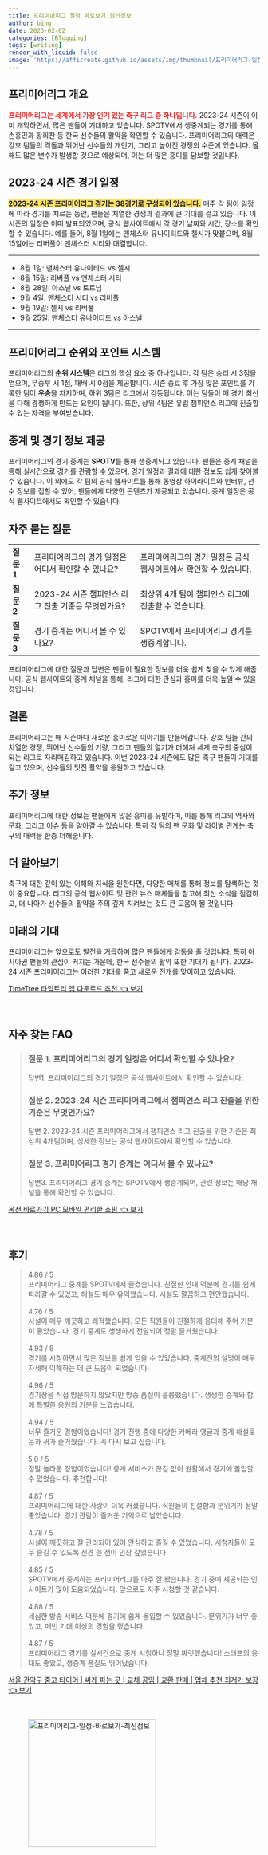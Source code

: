 ```yaml
---
title: 프리미어리그 일정 바로보기 최신정보
author: bing
date: 2025-02-02
categories: [Blogging]
tags: [writing]
render_with_liquid: false
image: 'https://afficreate.github.io/assets/img/thumbnail/프리미어리그-일정-바로보기-최신정보.webp'
---
```



<h2 id='프리미어리그 개요'>프리미어리그 개요</h2>

<p><b><span style="color: #ee2323;">프리미어리그는 세계에서 가장 인기 있는 축구 리그 중 하나입니다.</span></b> 2023-24 시즌이 이미 개막하면서, 많은 팬들이 기대하고 있습니다. SPOTV에서 생중계되는 경기를 통해 손흥민과 황희찬 등 한국 선수들의 활약을 확인할 수 있습니다. 프리미어리그의 매력은 강호 팀들의 격돌과 뛰어난 선수들의 개인기, 그리고 높아진 경쟁의 수준에 있습니다. 올해도 많은 변수가 발생할 것으로 예상되며, 이는 더 많은 흥미를 담보할 것입니다. </p>

<h2 id='2023-24 시즌 경기 일정'>2023-24 시즌 경기 일정</h2>

<p><b><span style="background-color: #ffe066;">2023-24 시즌 프리미어리그 경기는 38경기로 구성되어 있습니다.</span></b> 매주 각 팀이 일정에 따라 경기를 치르는 동안, 팬들은 치열한 경쟁과 결과에 큰 기대를 걸고 있습니다. 이 시즌의 일정은 이미 발표되었으며, 공식 웹사이트에서 각 경기 날짜와 시간, 장소를 확인할 수 있습니다. 예를 들어, 8월 1일에는 맨체스터 유나이티드와 첼시가 맞붙으며, 8월 15일에는 리버풀이 맨체스터 시티와 대결합니다.</p>

<hr />

<ul>
    <li>8월 1일: 맨체스터 유나이티드 vs 첼시</li>
    <li>8월 15일: 리버풀 vs 맨체스터 시티</li>
    <li>8월 28일: 아스널 vs 토트넘</li>
    <li>9월 4일: 맨체스터 시티 vs 리버풀</li>
    <li>9월 19일: 첼시 vs 리버풀</li>
    <li>9월 25일: 맨체스터 유나이티드 vs 아스널</li>
</ul>

<hr />

<h2 id='프리미어리그 순위와 포인트 시스템'>프리미어리그 순위와 포인트 시스템</h2>

<p>프리미어리그의 <b>순위 시스템</b>은 리그의 핵심 요소 중 하나입니다. 각 팀은 승리 시 3점을 얻으며, 무승부 시 1점, 패배 시 0점을 제공합니다. 시즌 종료 후 가장 많은 포인트를 기록한 팀이 <b>우승</b>을 차지하며, 하위 3팀은 리그에서 강등됩니다. 이는 팀들이 매 경기 최선을 다해 경쟁하게 만드는 요인이 됩니다. 또한, 상위 4팀은 유럽 챔피언스 리그에 진출할 수 있는 자격을 부여받습니다.</p>

<h2 id='중계 및 경기 정보 제공'>중계 및 경기 정보 제공</h2>

<p>프리미어리그의 경기 중계는 <b>SPOTV</b>를 통해 생중계되고 있습니다. 팬들은 중계 채널을 통해 실시간으로 경기를 관람할 수 있으며, 경기 일정과 결과에 대한 정보도 쉽게 찾아볼 수 있습니다. 이 외에도 각 팀의 공식 웹사이트를 통해 동영상 하이라이트와 인터뷰, 선수 정보를 접할 수 있어, 팬들에게 다양한 콘텐츠가 제공되고 있습니다. 중계 일정은 공식 웹사이트에서도 확인할 수 있습니다.</p>

<h2 id='자주 묻는 질문'>자주 묻는 질문</h2>

<table>
    <tr>
        <td><b>질문 1</b></td>
        <td>프리미어리그의 경기 일정은 어디서 확인할 수 있나요?</td>
        <td>프리미어리그의 경기 일정은 공식 웹사이트에서 확인할 수 있습니다.</td>
    </tr>
    <tr>
        <td><b>질문 2</b></td>
        <td>2023-24 시즌 챔피언스 리그 진출 기준은 무엇인가요?</td>
        <td>최상위 4개 팀이 챔피언스 리그에 진출할 수 있습니다.</td>
    </tr>
    <tr>
        <td><b>질문 3</b></td>
        <td>경기 중계는 어디서 볼 수 있나요?</td>
        <td>SPOTV에서 프리미어리그 경기를 생중계합니다.</td>
    </tr>
</table>

<p>프리미어리그에 대한 질문과 답변은 팬들이 필요한 정보를 더욱 쉽게 찾을 수 있게 해줍니다. 공식 웹사이트와 중계 채널을 통해, 리그에 대한 관심과 흥미를 더욱 높일 수 있을 것입니다.</p>

<h2 id='결론'>결론</h2>

<p>프리미어리그는 매 시즌마다 새로운 흥미로운 이야기를 만들어갑니다. 강호 팀들 간의 치열한 경쟁, 뛰어난 선수들의 기량, 그리고 팬들의 열기가 더해져 세계 축구의 중심이 되는 리그로 자리매김하고 있습니다. 이번 2023-24 시즌에도 많은 축구 팬들이 기대를 걸고 있으며, 선수들의 멋진 활약을 응원하고 있습니다.</p>

<h2 id='추가 정보'>추가 정보</h2>

<p>프리미어리그에 대한 정보는 팬들에게 많은 흥미를 유발하며, 이를 통해 리그의 역사와 문화, 그리고 이슈 등을 알아갈 수 있습니다. 특히 각 팀의 팬 문화 및 라이벌 관계는 축구의 매력을 한층 더해줍니다.</p>

<h2 id='더 알아보기'>더 알아보기</h2>

<p>축구에 대한 깊이 있는 이해와 지식을 원한다면, 다양한 매체를 통해 정보를 탐색하는 것이 중요합니다. 리그의 공식 웹사이트 및 관련 뉴스 매체들을 참고해 최신 소식을 점검하고, 더 나아가 선수들의 활약을 주의 깊게 지켜보는 것도 큰 도움이 될 것입니다.</p>

<h2 id='미래의 기대'>미래의 기대</h2>

<p>프리미어리그는 앞으로도 발전을 거듭하며 많은 팬들에게 감동을 줄 것입니다. 특히 아시아권 팬들의 관심이 커지는 가운데, 한국 선수들의 활약 또한 기대가 됩니다. 2023-24 시즌 프리미어리그는 이러한 기대를 품고 새로운 전개를 맞이하고 있습니다.</p>


<p><a class="click-button" title="TimeTree 타임트리 앱 다운로드 추천" href="https://afficreate.github.io/posts/TimeTree-%ED%83%80%EC%9E%84%ED%8A%B8%EB%A6%AC-%EC%95%B1-%EB%8B%A4%EC%9A%B4%EB%A1%9C%EB%93%9C-%EC%B6%94%EC%B2%9C/" rel="dofollow">TimeTree 타임트리 앱 다운로드 추천 👈 보기</a></p><br>
<h2 id='자주_찾는_FAQ'>자주 찾는 FAQ</h2>
<div itemscope="" itemtype="https://schema.org/FAQPage"> 
<blockquote> 
<div itemscope="" itemprop="mainEntity" itemtype="https://schema.org/Question"> 
<h3 itemprop="name">질문 1. 프리미어리그의 경기 일정은 어디서 확인할 수 있나요?</h3> 
<div itemscope="" itemprop="acceptedAnswer" itemtype="https://schema.org/Answer"> 
<span itemprop="text"> 
<p>답변1. 프리미어리그의 경기 일정은 공식 웹사이트에서 확인할 수 있습니다.</p> 
</span> 
</div> 
</div> 

<div itemscope="" itemprop="mainEntity" itemtype="https://schema.org/Question"> 
<h3 itemprop="name">질문 2. 2023-24 시즌 프리미어리그에서 챔피언스 리그 진출을 위한 기준은 무엇인가요?</h3> 
<div itemscope="" itemprop="acceptedAnswer" itemtype="https://schema.org/Answer"> 
<span itemprop="text"> 
<p>답변 2. 2023-24 시즌 프리미어리그에서 챔피언스 리그 진출을 위한 기준은 최상위 4개팀이며, 상세한 정보는 공식 웹사이트에서 확인할 수 있습니다.</p> 
</span> 
</div> 
</div> 

<div itemscope="" itemprop="mainEntity" itemtype="https://schema.org/Question"> 
<h3 itemprop="name">질문 3. 프리미어리그 경기 중계는 어디서 볼 수 있나요?</h3> 
<div itemscope="" itemprop="acceptedAnswer" itemtype="https://schema.org/Answer"> 
<span itemprop="text"> 
<p>답변3. 프리미어리그 경기 중계는 SPOTV에서 생중계되며, 관련 정보는 해당 채널을 통해 확인할 수 있습니다.</p> 
</span> 
</div> 
</div> 
</blockquote> 
</div>
<p><a class="click-button" title="옥션 바로가기 PC 모바일 편리한 쇼핑" href="https://afficreate.github.io/posts/%EC%98%A5%EC%85%98-%EB%B0%94%EB%A1%9C%EA%B0%80%EA%B8%B0-PC-%EB%AA%A8%EB%B0%94%EC%9D%BC-%ED%8E%B8%EB%A6%AC%ED%95%9C-%EC%87%BC%ED%95%91/" rel="dofollow">옥션 바로가기 PC 모바일 편리한 쇼핑 👈 보기</a></p><br>
<h2 id='후기'>후기</h2>
<div itemscope itemtype="https://schema.org/Product">
  <blockquote>
  <div itemprop="review" itemscope itemtype="https://schema.org/Review">
      <div itemprop="reviewRating" itemscope itemtype="https://schema.org/Rating"> <span itemprop="ratingValue">4.86</span> / <span itemprop="bestRating">5</span> </div>
      <span itemprop="reviewBody">프리미어리그 중계를 SPOTV에서 즐겼습니다. 친절한 안내 덕분에 경기를 쉽게 따라갈 수 있었고, 해설도 매우 유익했습니다. 시설도 깔끔하고 편안했습니다.</span>
  </div>
  <br>
  <div itemprop="review" itemscope itemtype="https://schema.org/Review">
      <div itemprop="reviewRating" itemscope itemtype="https://schema.org/Rating"> <span itemprop="ratingValue">4.76</span> / <span itemprop="bestRating">5</span> </div>
      <span itemprop="reviewBody">시설이 매우 깨끗하고 쾌적했습니다. 모든 직원들이 친절하게 응대해 주어 기분이 좋았습니다. 경기 중계도 생생하게 전달되어 정말 즐거웠습니다.</span>
  </div>
  <br>
  <div itemprop="review" itemscope itemtype="https://schema.org/Review">
      <div itemprop="reviewRating" itemscope itemtype="https://schema.org/Rating"> <span itemprop="ratingValue">4.93</span> / <span itemprop="bestRating">5</span> </div>
      <span itemprop="reviewBody">경기를 시청하면서 많은 정보를 쉽게 얻을 수 있었습니다. 중계진의 설명이 매우 자세해 이해하는 데 큰 도움이 되었습니다.</span>
  </div>
  <br>
  <div itemprop="review" itemscope itemtype="https://schema.org/Review">
      <div itemprop="reviewRating" itemscope itemtype="https://schema.org/Rating"> <span itemprop="ratingValue">4.96</span> / <span itemprop="bestRating">5</span> </div>
      <span itemprop="reviewBody">경기장을 직접 방문하지 않았지만 방송 품질이 훌륭했습니다. 생생한 중계와 함께 특별한 응원의 기분을 느꼈습니다.</span>
  </div>
  <br>
  <div itemprop="review" itemscope itemtype="https://schema.org/Review">
      <div itemprop="reviewRating" itemscope itemtype="https://schema.org/Rating"> <span itemprop="ratingValue">4.94</span> / <span itemprop="bestRating">5</span> </div>
      <span itemprop="reviewBody">너무 즐거운 경험이었습니다! 경기 진행 중에 다양한 카메라 앵글과 중계 해설로 눈과 귀가 즐거웠습니다. 꼭 다시 보고 싶습니다.</span>
  </div>
  <br>
  <div itemprop="review" itemscope itemtype="https://schema.org/Review">
      <div itemprop="reviewRating" itemscope itemtype="https://schema.org/Rating"> <span itemprop="ratingValue">5.0</span> / <span itemprop="bestRating">5</span> </div>
      <span itemprop="reviewBody">정말 놀라운 경험이었습니다! 중계 서비스가 끊김 없이 원활해서 경기에 몰입할 수 있었습니다. 추천합니다!</span>
  </div>
  <br>
  <div itemprop="review" itemscope itemtype="https://schema.org/Review">
      <div itemprop="reviewRating" itemscope itemtype="https://schema.org/Rating"> <span itemprop="ratingValue">4.87</span> / <span itemprop="bestRating">5</span> </div>
      <span itemprop="reviewBody">프리미어리그에 대한 사랑이 더욱 커졌습니다. 직원들의 친절함과 분위기가 정말 좋았습니다. 경기 관람이 즐거운 기억으로 남았습니다.</span>
  </div>
  <br>
  <div itemprop="review" itemscope itemtype="https://schema.org/Review">
      <div itemprop="reviewRating" itemscope itemtype="https://schema.org/Rating"> <span itemprop="ratingValue">4.78</span> / <span itemprop="bestRating">5</span> </div>
      <span itemprop="reviewBody">시설이 깨끗하고 잘 관리되어 있어 안심하고 즐길 수 있었습니다. 시청자들이 모두 즐길 수 있도록 신경 쓴 점이 인상 깊었습니다.</span>
  </div>
  <br>
  <div itemprop="review" itemscope itemtype="https://schema.org/Review">
      <div itemprop="reviewRating" itemscope itemtype="https://schema.org/Rating"> <span itemprop="ratingValue">4.85</span> / <span itemprop="bestRating">5</span> </div>
      <span itemprop="reviewBody">SPOTV에서 중계하는 프리미어리그를 아주 잘 봤습니다. 경기 중에 제공되는 인사이트가 많이 도움되었습니다. 앞으로도 자주 시청할 것 같습니다.</span>
  </div>
  <br>
  <div itemprop="review" itemscope itemtype="https://schema.org/Review">
      <div itemprop="reviewRating" itemscope itemtype="https://schema.org/Rating"> <span itemprop="ratingValue">4.88</span> / <span itemprop="bestRating">5</span> </div>
      <span itemprop="reviewBody">세심한 방송 서비스 덕분에 경기에 쉽게 몰입할 수 있었습니다. 분위기가 너무 좋았고, 매번 기대 이상의 경험을 했습니다.</span>
  </div>
  <br>
  <div itemprop="review" itemscope itemtype="https://schema.org/Review">
      <div itemprop="reviewRating" itemscope itemtype="https://schema.org/Rating"> <span itemprop="ratingValue">4.87</span> / <span itemprop="bestRating">5</span> </div>
      <span itemprop="reviewBody">프리미어리그 경기를 실시간으로 중계 시청하니 정말 짜릿했습니다! 스태프의 응대도 좋았고, 생중계 품질도 뛰어났습니다.</span>
  </div>
  </blockquote>
</div>
<p><a class="click-button" title="서울 관악구 중고 타이어 | 싸게 파는 곳 | 교체 공임 | 교환 판매 | 업체 추천 최저가 보장" href="https://afficreate.github.io/posts/%EC%84%9C%EC%9A%B8-%EA%B4%80%EC%95%85%EA%B5%AC-%EC%A4%91%EA%B3%A0-%ED%83%80%EC%9D%B4%EC%96%B4-%EC%8B%B8%EA%B2%8C-%ED%8C%8C%EB%8A%94-%EA%B3%B3-%EA%B5%90%EC%B2%B4-%EA%B3%B5%EC%9E%84-%EA%B5%90%ED%99%98-%ED%8C%90%EB%A7%A4-%EC%97%85%EC%B2%B4-%EC%B6%94%EC%B2%9C-%EC%B5%9C%EC%A0%80%EA%B0%80-%EB%B3%B4%EC%9E%A5/" rel="dofollow">서울 관악구 중고 타이어 | 싸게 파는 곳 | 교체 공임 | 교환 판매 | 업체 추천 최저가 보장 👈 보기</a></p><br>
<figure class="image"><img src="https://afficreate.github.io/assets/img/thumbnail/프리미어리그-일정-바로보기-최신정보.webp" alt="프리미어리그-일정-바로보기-최신정보" width="256" height="256"></figure>